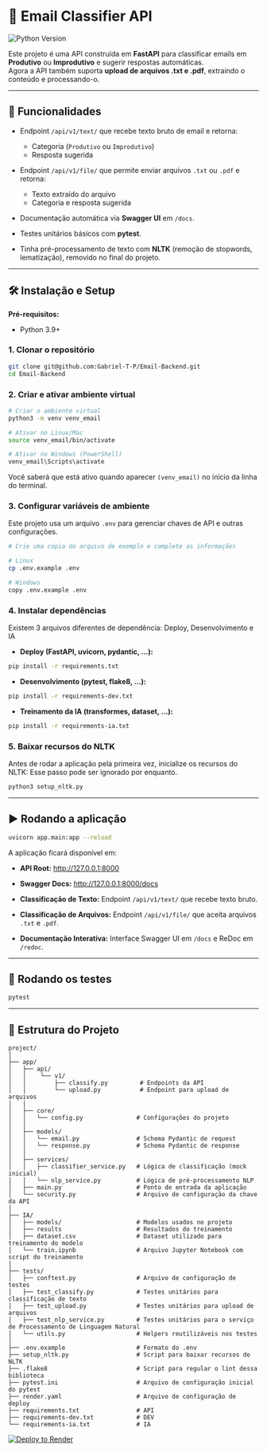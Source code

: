 # 📧 Email Classifier API

![Python Version](https://img.shields.io/badge/python-3.9+-blue.svg)

Este projeto é uma API construída em **FastAPI** para classificar emails em **Produtivo** ou **Improdutivo** e sugerir respostas automáticas.  
Agora a API também suporta **upload de arquivos .txt e .pdf**, extraindo o conteúdo e processando-o.

---

## 🚀 Funcionalidades

- Endpoint `/api/v1/text/` que recebe texto bruto de email e retorna:
  - Categoria (`Produtivo` ou `Improdutivo`)
  - Resposta sugerida

- Endpoint `/api/v1/file/` que permite enviar arquivos `.txt` ou `.pdf` e retorna:
  - Texto extraído do arquivo
  - Categoria e resposta sugerida

- Documentação automática via **Swagger UI** em `/docs`.

- Testes unitários básicos com **pytest**.

- Tinha pré-processamento de texto com **NLTK** (remoção de stopwords, lematização), removido no final do projeto.

---

## 🛠️ Instalação e Setup

**Pré-requisitos:**
- Python 3.9+

### 1. Clonar o repositório
```bash
git clone git@github.com:Gabriel-T-P/Email-Backend.git
cd Email-Backend
```

### 2. Criar e ativar ambiente virtual
```bash
# Criar o ambiente virtual
python3 -m venv venv_email

# Ativar no Linux/Mac
source venv_email/bin/activate

# Ativar no Windows (PowerShell)
venv_email\Scripts\activate
```

Você saberá que está ativo quando aparecer `(venv_email)` no início da linha do terminal.

### 3. Configurar variáveis de ambiente
Este projeto usa um arquivo `.env` para gerenciar chaves de API e outras configurações.

```bash
# Crie uma cópia do arquivo de exemplo e complete as informações

# Linux
cp .env.example .env

# Windows
copy .env.example .env
```

### 4. Instalar dependências
Existem 3 arquivos diferentes de dependência: Deploy, Desenvolvimento e IA

- **Deploy (FastAPI, uvicorn, pydantic, ...):**
```bash
pip install -r requirements.txt
```

- **Desenvolvimento (pytest, flake8, ...):**
```bash
pip install -r requirements-dev.txt
```

- **Treinamento da IA (transformes, dataset, ...):**
```bash
pip install -r requirements-ia.txt
```

### 5. Baixar recursos do NLTK
Antes de rodar a aplicação pela primeira vez, inicialize os recursos do NLTK:
Esse passo pode ser ignorado por enquanto.
```bash
python3 setup_nltk.py
```

---

## ▶️ Rodando a aplicação

```bash
uvicorn app.main:app --reload
```

A aplicação ficará disponível em:
- **API Root:** http://127.0.0.1:8000  
- **Swagger Docs:** http://127.0.0.1:8000/docs  

- **Classificação de Texto:** Endpoint `/api/v1/text/` que recebe texto bruto.
- **Classificação de Arquivos:** Endpoint `/api/v1/file/` que aceita arquivos `.txt` e `.pdf`.
- **Documentação Interativa:** Interface Swagger UI em `/docs` e ReDoc em `/redoc`.

---

## 🧪 Rodando os testes

```bash
pytest
```

---

## 📂 Estrutura do Projeto

```
project/
│
├── app/                  
│   ├── api/
│   │    └── v1/
│   │        ├── classify.py         # Endpoints da API
│   │        └── upload.py           # Endpoint para upload de arquivos
│   │
│   ├── core/
│   │   └── config.py               # Configurações do projeto
│   │
│   ├── models/
│   │   └── email.py                # Schema Pydantic de request
│   │   └── response.py             # Schema Pydantic de response
│   │
│   ├── services/
│   │   ├── classifier_service.py   # Lógica de classificação (mock inicial)
│   │   └── nlp_service.py          # Lógica de pré-processamento NLP
│   ├── main.py                     # Ponto de entrada da aplicação
│   └── security.py                 # Arquivo de configuração da chave da API
│
├── IA/
│   ├── models/                     # Modelos usados no projeto
│   ├── results                     # Resultados do treinamento
│   ├── dataset.csv                 # Dataset utilizado para treinamento do modelo
│   └── train.ipynb                 # Arquivo Jupyter Notebook com script do treinamento
│
├── tests/
│   ├── conftest.py                 # Arquivo de configuração de testes
│   ├── test_classify.py            # Testes unitários para classificação de texto
│   ├── test_upload.py              # Testes unitários para upload de arquivos
│   ├── test_nlp_service.py         # Testes unitários para o serviço de Processamento de Linguagem Natural
│   └── utils.py                    # Helpers reutilizáveis nos testes
│
├── .env.example                    # Formato do .env
├── setup_nltk.py                   # Script para baixar recursos do NLTK
├── .flake8                         # Script para regular o lint dessa biblioteca
├── pytest.ini                      # Arquivo de configuração inicial do pytest
├── render.yaml                     # Arquivo de configuração de deploy
├── requirements.txt                # API
├── requirements-dev.txt            # DEV
└── requirements-ia.txt             # IA
```

[![Deploy to Render](https://render.com/images/deploy-to-render-button.svg)](https://render.com/deploy?repo=https://github.com/Gabriel-T-P/Email-Backend)